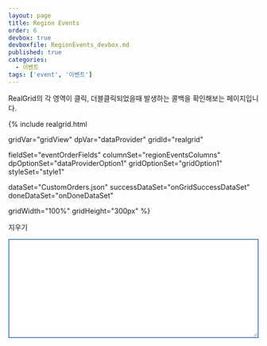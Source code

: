 ```yaml
---
layout: page
title: Region Events
order: 6
devbox: true
devboxfile: RegionEvents_devbox.md
published: true
categories:
  - 이벤트
tags: ['event', '이벤트']
---
```


RealGrid의 각 영역이 클릭, 더블클릭되었을때 발생하는 콜백을 확인해보는 페이지입니다.

<script>
var onGridSuccessDataSet = function(data, textStatus, jqXHR) {
	dataProvider.setRows(data);
}

var onDoneDataSet = function() {
	var events = 0;

	gridView.onColumnHeaderClicked = function (grid, column) {
        addLog("onColumnHeaderClicked: " + "(" + column.name + ")");
    };
    gridView.onColumnHeaderDblClicked = function (grid, column) {
        addLog("onColumnHeaderDblClicked: " + "(" + column.name + ")");
    };
    gridView.onColumnCheckedChanged = function (grid, column, checked) {
        addLog("onColumnCheckedChanged: " + "(" + column.name + ", " + checked + ")");
    };
    gridView.onDataCellClicked = function (grid, index) {
        addLog("onDataCellClicked: " + JSON.stringify(index));
    };
    gridView.onDataCellDblClicked = function (grid, index) {
        addLog("onDataCellDblClicked: " + JSON.stringify(index));
    };
    gridView.onFooterCellClicked = function (grid, column) {
        addLog("onFooterCellClicked : " + "(" + column.name + ")");
    };
    gridView.onFooterCellDblClicked = function (grid, column) {
        addLog("onFooterCellDblClicked : " + "(" + column.name + ")");
    };
    gridView.onItemChecked = function (grid, itemIndex, checked) {
        addLog("onItemChecked: " + itemIndex + ", " + checked);
    };
    gridView.onItemsChecked = function (grid, items, checked) {
        addLog("onItemsChecked: " + items + ", " + checked);
    };
    gridView.onItemAllChecked = function (grid, checked) {
        addLog("onItemAllChecked: " + checked);
    };
    gridView.onCheckBarHeadClicked = function (grid) {
        addLog("onCheckBarHeadClicked");
    };
    gridView.onCheckBarFootClicked = function (grid) {
        addLog("onCheckBarFootClicked");
    };
    gridView.onIndicatorCellClicked = function (grid, index) {
        addLog("onIndicatorCellClicked : " + "(" + index + ")");
    };
    gridView.onStateBarCellClicked = function (grid, index) {
        addLog("onStateBarCellClicked : " + "(" + index + ")");
    };
    gridView.onRowGroupHeadClicked = function (grid) {
        addLog("onRowGroupHeadClicked");
    };
    gridView.onRowGroupFootClicked = function (grid) {
        addLog("onRowGroupFootClicked");
    };
    gridView.onRowGroupHeaderFooterClicked = function (grid, index) {
        addLog("onRowGroupHeaderFooterClicked : " + "(" + index + ")");
    };
    gridView.onRowGroupBarClicked = function (grid, index) {
        addLog("onRowGroupBarClicked : " + "(" + index + ")");
    };
    gridView.onCheckBarFootDblClicked = function (grid) {
        addLog("onCheckBarFootDblClicked");
    };
    gridView.onIndicatorCellDblClicked = function (grid, index) {
        addLog("onIndicatorCellDblClicked : " + "(" + index + ")");
    };
    gridView.onStateBarCellDblClicked = function (grid, index) {
        addLog("onStateBarCellDblClicked : " + "(" + index + ")");
    };
    gridView.onRowGroupHeadDblClicked = function (grid) {
        addLog("onRowGroupHeadDblClicked");
    };
    gridView.onRowGroupFootDblClicked = function (grid) {
        addLog("onRowGroupFootDblClicked");
    };
    gridView.onRowGroupHeaderFooterDblClicked = function (grid, index) {
        addLog("onRowGroupHeaderFooterDblClicked : " + "(" + index + ")");
    };
    gridView.onRowGroupBarDblClicked = function (grid, index) {
        addLog("onRowGroupBarDblClicked : " + "(" + index + ")");
    };
    gridView.onPanelClicked = function (grid, index) {
        addLog("onPanelClicked : " + "(" + index + ")");
    };
    gridView.onPanelDblClicked = function (grid, index) {
        addLog("onPanelDblClicked : " + "(" + index + ")");
    };
    gridView.onRowGroupPanelClicked = function (grid, column) {
        addLog("onRowGroupPanelClicked : " + "(" + column.name + ")");
    };
    gridView.onRowGroupPanelDblClicked = function (grid, column) {
        addLog("onRowGroupPanelDblClicked : " + "(" + column.name + ")");
    };
    gridView.onBodyEmptyClicked =  function (grid) {
        addLog("onBodyEmptyClicked");
    };
    gridView.onBodyEmptyDblClicked =  function (grid) {
        addLog("onBodyEmptyDblClicked");
    };

    function addLog(log) {
	    var prevLog = $("#eventLog").val();
	    $("#eventLog").val(prevLog + "[" + events++ + "] " + log + "\n");
	    $("#eventLog").scrollTop($("#eventLog")[0].scrollHeight);
	};

	gridView.setPanel({"visible": true})
    
    gridView.setStyles({
        header: {
            group: {
                background: "linear,#ffe9f0f8,#ffc3f8d8,90",
                foreground: "#ff666666"
            }
        }
    });
    $('#btnClearTextaea').click(function() {
        events = 0;
        $("#eventLog").val('');
    });
}

</script>

{% include realgrid.html

  gridVar="gridView"
  dpVar="dataProvider"
  gridId="realgrid"

  fieldSet="eventOrderFields"
  columnSet="regionEventsColumns"
  dpOptionSet="dataProviderOption1"
  gridOptionSet="gridOption1"
  styleSet="style1"

  dataSet="CustomOrders.json"
  successDataSet="onGridSuccessDataSet"  
  doneDataSet="onDoneDataSet"

  gridWidth="100%"
  gridHeight="300px" %}

<a class="btn secondary small round lowercase" id="btnClearTextaea">지우기</a>
<textarea id="eventLog" style="width:100%; height:200px; border: 2px solid #5d8cc9"></textarea>